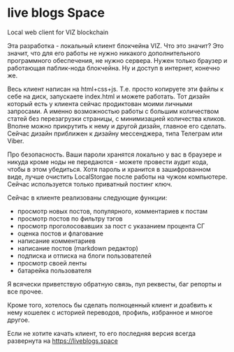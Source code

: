# live blogs Space
Local web client for VIZ blockchain

Эта разработка - локальный клиент блокчейна VIZ. Что это значит? Это значит, что для его работы не нужно никакого дополнительного программного обеспечения, не нужно сервера. Нужен только браузер и работающая паблик-нода блокчейна. Ну и доступ в интернет, конечно же. 

Весь клиент написан на html+css+js. Т.е. просто копируете эти файлы к себе на диск, запускаете index.html и можете работать. Тот дизайн который есть у клиента сейчас продиктован моими личными запросами. А именно возможностью работы с большим количеством статей без перезагрузки страницы, с минимизацией количества кликов. Вполне можно прикрутить к нему и другой дизайн, главное его сделать. Сейчас дизайн приближен к дизайну мессенджера, типа Телеграм или Viber.

Про безопасность. Ваши пароли хранятся локально у вас в браузере и никуда кроме ноды не передаются - можете провести аудит кода, чтобы в этом убедиться. Хотя пароль и хранится в зашифрованном виде, лучше очистить LocalStorgae после работы на чужом компьютере. Сейчас используется только приватный постинг ключ. 

Сейчас в клиенте реализованы следующие функции:
* просмотр новых постов, популярного, комментариев к постам
* просмотр постов по фильтру тэгов
* просмотр проголосовавших за пост с указанием процента СГ
* оценка постов и флагование
* написание комментариев
* написание постов (markdown редактор)
* подписка и отписка на блоги пользователей
* просмотр своей ленты
* батарейка пользователя

Я всячески приветствую обратную связь, пул реквесты, баг репорты и все прочее. 

Кроме того, хотелось бы сделать полноценный клиент и доабвить к нему кошелек с историей переводов, профиль, избранное и многое другое. 

Если не хотите качать клиент, то его последняя версия всегда развернута на https://liveblogs.space

